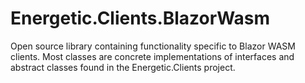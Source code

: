 # Energetic.Clients.BlazorWasm
 Open source library containing functionality specific to Blazor WASM clients. Most classes are concrete implementations of interfaces and abstract classes found in the Energetic.Clients project.
